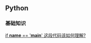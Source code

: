 ## Python
### 基础知识
[if __name__ == '__main__' 这段代码该如何理解?](https://www.zhihu.com/question/49136398/answer/114438004)

